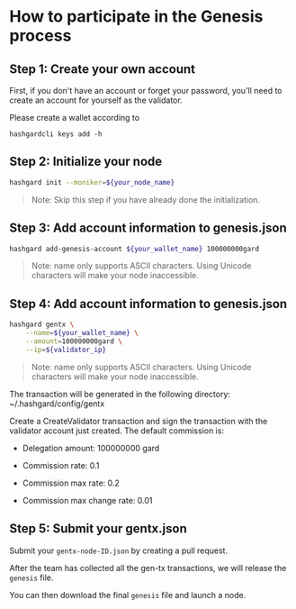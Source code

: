 # How to participate in the Genesis process



## Step 1: Create your own account 

First, if you don't have an account or forget your password, you'll need to create an account for yourself as the validator.

Please create a wallet according to
```
hashgardcli keys add -h
```
## Step 2: Initialize your node

```bash
hashgard init --moniker=${your_node_name} 
```

> Note: Skip this step if you have already done the initialization.



## Step 3: Add account information to genesis.json 

```bash
hashgard add-genesis-account ${your_wallet_name} 100000000gard 
```

> Note: name only supports ASCII characters. Using Unicode characters will make your node inaccessible.



## Step 4: Add account information to genesis.json 

```bash
hashgard gentx \
    --name=${your_wallet_name} \
    --amount=100000000gard \
    --ip=${validator_ip}
```

> Note: name only supports ASCII characters. Using Unicode characters will make your node inaccessible.

The transaction will be generated in the following directory: ~/.hashgard/config/gentx 

Create a CreateValidator transaction and sign the transaction with the validator account just created. The default commission is:

- Delegation amount: 100000000 gard 

- Commission rate: 0.1 

- Commission max rate: 0.2 

- Commission max change rate: 0.01




## Step 5: Submit your gentx.json

Submit your `gentx-node-ID.json` by creating a pull request. 

After the team has collected all the gen-tx transactions, we will release the `genesis` file. 

You can then download the final `genesis` file and launch a node.